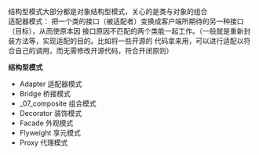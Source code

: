 结构型模式大部分都是对象结构型模式，关心的是类与对象的组合  
适配器模式： 把一个类的接口（被适配者）变换成客户端所期待的另一种接口（目标），从而使原本因
接口原因不匹配的两个类能一起工作。（一般就是重新封装方法等，实现适配的目的。比如将一些开源的
代码拿来用，可以进行适配以符合自己的调用，而无需修改开源代码，符合开闭原则）

**结构型模式**  
* Adapter 适配器模式
* Bridge 桥接模式
* _07_composite 组合模式
* Decorator 装饰模式
* Facade 外观模式
* Flyweight 享元模式
* Proxy 代理模式